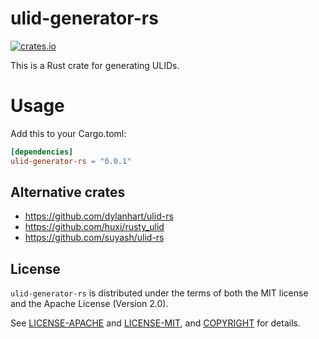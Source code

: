 # ulid-generator-rs

[![crates.io](https://img.shields.io/crates/v/ulid-generator-rs.svg)](https://crates.io/crates/ulid-generator-rs)

This is a Rust crate for generating ULIDs.

# Usage

Add this to your Cargo.toml:

```toml
[dependencies]
ulid-generator-rs = "0.0.1"
```

## Alternative crates

- https://github.com/dylanhart/ulid-rs
- https://github.com/huxi/rusty_ulid
- https://github.com/suyash/ulid-rs

## License

`ulid-generator-rs` is distributed under the terms of both the MIT license and the Apache License (Version 2.0).

See [LICENSE-APACHE](LICENSE-APACHE) and [LICENSE-MIT](LICENSE-MIT), and [COPYRIGHT](COPYRIGHT) for details.
